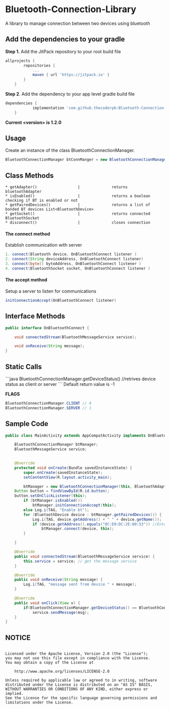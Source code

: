 # Bluetooth-Connection-Library

A library to manage connection between two devices using bluetooth

<h2>Add the dependencies to your gradle</h2>
<b>Step 1.</b> Add the JitPack repository to your root build file

```gradle
allprojects {
		repositories {
			...
			maven { url 'https://jitpack.io' }
		}
	} 
```
<b>Step 2</b>. Add the dependency to your app level gradle build file
```gradle
dependencies {
	        implementation 'com.github.thecoderpb:Bluetooth-Connection-Library:<version>'
	}
```
<strong>Current \<version\> is 1.2.0</strong>

<h2>Usage</h2>
Create an instance of the class BluetoothConnectionManager.

```java
BluetoothConnectionManager btConnManger = new BluetoothConnectionManager(Context context,BluetoothAdapter adapter)
```

<h2>Class Methods</h2>

```
* getAdapter()                  |              returns bluetoothAdapter
* isEnabled()                   |              returns a boolean checking if BT is enabled or not
* getPairedDevices()            |              returns a list of bonded BT devices List<BluetoothDevice>
* getSocket()                   |              returns connected BluetoothSocket
* disconnect()                  |              closes connection
```

<h4>The connect method</h4>
<p>Establish communication with server</p>

```java
1. connect(Bluetooth device, OnBluetoothConnect listener )
2. connect(String deviceAddress, OnBluetoothConnect listener)
3. connect(byte[] byteAddress, OnBluetoothConnect listener )
4. connect(BluetoothSocket socket, OnBluetoothConnect listener )
```
<h4>The accept method</h4>
<p>Setup a server to listen for communications</p>

```java
initConnectionAccept(OnBluetoothConnect listener)
```
<h2>Interface Methods</h2>

```java
public interface OnBluetoothConnect {

    void connectedStream(BluetoothMessageService service);

    void onReceive(String message);
}
```
<h2>Static Calls</h2>
```java
BluetoothConnectionManager.getDeviceStatus() //retrives device status as client or server
```
Default return value is -1

<b>FLAGS</b>
```java
BluetoothConnectionManager.CLIENT // 0
BluetoothConnectionManager.SERVER // 1
```

<h2>Sample Code</h2>

```java
public class MainActivity extends AppCompatActivity implements OnBluetoothConnect, View.OnClickListener {

    BluetoothConnectionManager btManager;
    BluetoothMessageService service;
    

    @Override
    protected void onCreate(Bundle savedInstanceState) {
        super.onCreate(savedInstanceState);
        setContentView(R.layout.activity_main);

        btManager = new BluetoothConnectionManager(this, BluetoothAdapter.getDefaultAdapter());
	Button button = findViewById(R.id.button);
	button.setOnClickListener(this);
        if (btManager.isEnabled())
            btManager.initConnectionAccept(this);
        else Log.i(TAG, "Enable bt");
        for (BluetoothDevice device : btManager.getPairedDevices()) {
            Log.i(TAG, device.getAddress() + " " + device.getName());
            if (device.getAddress().equals("0C:E0:DC:2E:80:53")) //Enter your device address
                btManager.connect(device, this);
        }

    }

    @Override
    public void connectedStream(BluetoothMessageService service) {
        this.service = service; // get the message service
    }

    @Override
    public void onReceive(String message) {
        Log.i(TAG, "message sent from device " + message);
    }

    @Override
    public void onClick(View v) {
        if(BluetoothConnectionManager.getDeviceStatus() == BluetoothConnectionManager.CLIENT) //only client will be able to send message
        	service.sendMessage(msg);
    }
}
```

<h2>NOTICE</h2>

```

Licensed under the Apache License, Version 2.0 (the "License");
you may not use this file except in compliance with the License.
You may obtain a copy of the License at

	http://www.apache.org/licenses/LICENSE-2.0

Unless required by applicable law or agreed to in writing, software
distributed under the License is distributed on an "AS IS" BASIS,
WITHOUT WARRANTIES OR CONDITIONS OF ANY KIND, either express or implied.
See the License for the specific language governing permissions and
limitations under the License.

```

